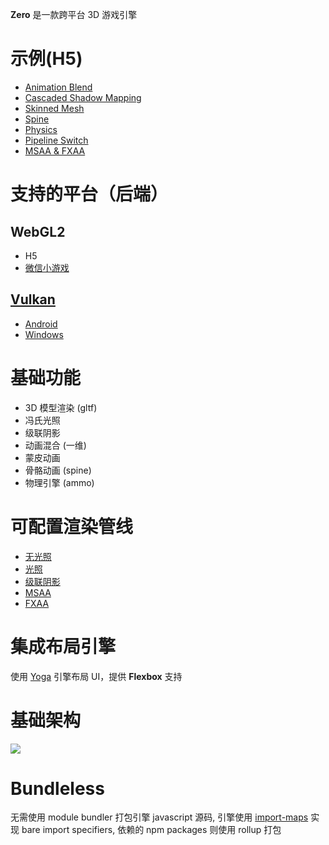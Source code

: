 **Zero** 是一款跨平台 3D 游戏引擎

# 示例(H5)

- [Animation Blend](https://qingwabote.github.io/zero/projects/animation/web/index.html)
- [Cascaded Shadow Mapping](https://qingwabote.github.io/zero/projects/shadow/web/index.html)
- [Skinned Mesh](https://qingwabote.github.io/zero/projects/skin/web/index.html)
- [Spine](https://qingwabote.github.io/zero/projects/skeleton/web/index.html)
- [Physics](https://qingwabote.github.io/zero/projects/vehicle/web/index.html)
- [Pipeline Switch](https://qingwabote.github.io/zero/projects/pipeline/web/index.html)
- [MSAA & FXAA](https://qingwabote.github.io/zero/projects/cutting2d/web/index.html)

# 支持的平台（后端）

## WebGL2

- H5
- [微信小游戏](minigame/README.md)

## [Vulkan](native/README.md)

- [Android](native/platforms/android/README.md)
- [Windows](native/platforms/win/README.md)

# 基础功能

- 3D 模型渲染 (gltf)
- 冯氏光照
- 级联阴影
- 动画混合 (一维)
- 蒙皮动画
- 骨骼动画 (spine)
- 物理引擎 (ammo)

# 可配置渲染管线

- [无光照](assets/pipelines/unlit.yml)
- [光照](assets/pipelines/forward.yml)
- [级联阴影](assets/pipelines/shadow.yml)
- [MSAA](assets/pipelines/unlit-ms.yml)
- [FXAA](assets/pipelines/unlit-fxaa.yml)

# 集成布局引擎

使用 [Yoga](https://github.com/facebook/yoga) 引擎布局 UI，提供 **Flexbox** 支持

# 基础架构

![](https://www.plantuml.com/plantuml/svg/RP5DJWCn34RtEKKkC1iEq0MLO5D-90Gi40ipSHEhYHF56RKZrBkZcRPgvM7fftn-TYmxuW8LaWt0Rb-fDMJRwe36LEmRi8zeO_RKsrzZhRLN-fmTAhJEgMH6RkPucvTH6gP50s1Aq2YpubA8TUSIHg5U58qmva792XMCnBZGlT-_AF8GyrwXjmPUkry32AgDUlp7i8Q45HJSa0zDiQViC6eBY9YZEVNelW8vX_ozEiLlr7vxM8W_yUTnSwVWnn1tmDFSy_qwrwtciStbXxfw8USNKpsVofYPJn6_FLm3v_eF)

# Bundleless

无需使用 module bundler 打包引擎 javascript 源码, 引擎使用 [import-maps](https://github.com/WICG/import-maps) 实现 bare import specifiers, 依赖的 npm packages 则使用 rollup 打包
